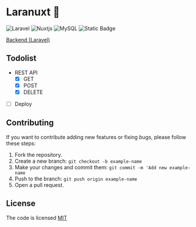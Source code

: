 # Laranuxt 🚀

![Laravel](https://img.shields.io/badge/Laravel-%23FF2D20.svg?logo=Laravel&logoColor=white)
![Nuxtjs](https://img.shields.io/badge/Nuxt-002E3B?logo=nuxtdotjs&logoColor=#00DC82)
![MySQL](https://img.shields.io/badge/MySQL-4479A1.svg?logo=MySQL&logoColor=white)
![Static Badge](https://img.shields.io/badge/license-MIT-brightgreen?label=LICENSE)

[Backend (Laravel)](https://github.com/adydetra/laranuxt-back)

## Todolist

- REST API
  - [x] GET
  - [x] POST
  - [x] DELETE
- [ ] Deploy

## Contributing

If you want to contribute adding new features or fixing bugs, please follow these steps:

1. Fork the repository.
2. Create a new branch: `git checkout -b example-name`
3. Make your changes and commit them: `git commit -m 'Add new example-name`
4. Push to the branch: `git push origin example-name`
5. Open a pull request.

## License

The code is licensed [MIT](LICENSE)
